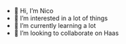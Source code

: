 - 👋 Hi, I’m Nico
- 👀 I’m interested in a lot of things
- 🌱 I’m currently learning a lot
- 💞️ I’m looking to collaborate on Haas

<!---
candysnerk/candysnerk is a ✨ special ✨ repository because its `README.md` (this file) appears on your GitHub profile.
You can click the Preview link to take a look at your changes.
--->
